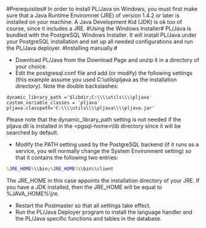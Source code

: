 #Prerequisites#
In order to install PL/Java on Windows, you must first make sure that a Java Runtime Enviromnet (JRE) of version 1.4.2 or later is installed on your machine. A Java Development Kid (JDK) is ok too of course, since it includes a JRE.
#Using the Windows Installer#
PL/Java is bundled with the PostgreSQL Windows Installer. It will install PL/Java under your PostgreSQL installation and set up all needed configurations and run the PL/Java deployer.
#Installing manually.#
* Download PL/Java from the Download Page and unzip it in a directory of your choice.
* Edit the postgresql.conf file and add (or modify) the following settings (this example assume you used C:\\utils\\pljava as the installation directory). Note the double backslashes:<br/>
```properties
dynamic_library_path ='$libdir;C:\\\\utils\\\\pljava'
custom_variable_classes = 'pljava'
pljava.classpath='C:\\\\utils\\\\pljava\\\\pljava.jar'
```
Please note that the dynamic_library_path setting is not needed if the pljava.dll is installed in the &lt;pgsql-home&gt;\\lib directory since it will be searched by default.
* Modify the PATH setting used by the PostgreSQL backend (if it runs as a service, you will normally change the System Environment setting) so that it contains the following two entries:
```bat
%JRE_HOME%\\bin;%JRE_HOME%\\bin\\client
```
The JRE_HOME in this case appoints the installation directory of your JRE. If you have a JDK installed, then the JRE_HOME will be equal to %JAVA_HOME%\\jre.
* Restart the Postmaster so that all settings take effect.
* Run the PL/Java Deployer program to install the language handler and the PL/Java specific functions and tables in the database.

